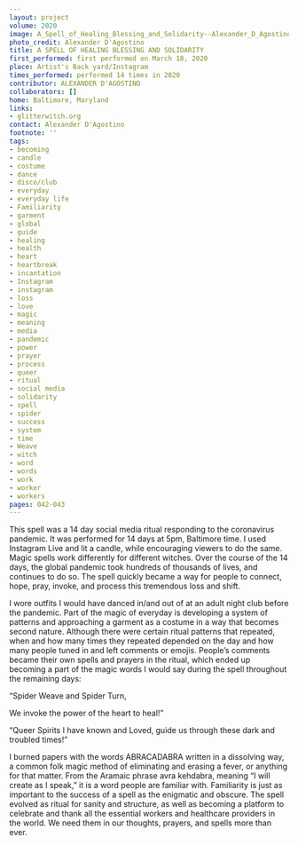 ```yaml
---
layout: project
volume: 2020
image: A_Spell_of_Healing_Blessing_and_Solidarity--Alexander_D_Agostino.jpg
photo_credit: Alexander D'Agostino
title: A SPELL OF HEALING BLESSING AND SOLIDARITY
first_performed: first performed on March 18, 2020
place: Artist's Back yard/Instagram
times_performed: performed 14 times in 2020
contributor: ALEXANDER D'AGOSTINO
collaborators: []
home: Baltimore, Maryland
links:
- glitterwitch.org
contact: Alexander D'Agostino
footnote: ''
tags:
- becoming
- candle
- costume
- dance
- disco/club
- everyday
- everyday life
- Familiarity
- garment
- global
- guide
- healing
- health
- heart
- heartbreak
- incantation
- Instagram
- instagram
- loss
- love
- magic
- meaning
- media
- pandemic
- power
- prayer
- process
- queer
- ritual
- social media
- solidarity
- spell
- spider
- success
- system
- time
- Weave
- witch
- word
- words
- work
- worker
- workers
pages: 042-043
---
```


This spell was a 14 day social media ritual responding to the coronavirus pandemic. It was performed for 14 days at 5pm, Baltimore time. I used Instagram Live and lit a candle, while encouraging  viewers to do the same. Magic spells work differently for different witches. Over the course of the 14 days, the global pandemic took hundreds of thousands of lives, and continues to do so. The spell quickly became a way for people to connect, hope, pray, invoke, and process this tremendous loss and shift. 

I wore outfits I would have danced in/and out of at an adult night club before the pandemic. Part of the magic of everyday is developing a system of patterns and approaching a garment as a costume in a way that becomes second nature. Although there were certain ritual patterns that repeated, when and how many times they repeated depended on the day and how many people tuned in and left comments or emojis. People’s comments became their own spells and prayers in the ritual, which ended up becoming a part of the magic words I would say during the spell throughout the remaining days:

“Spider Weave and Spider Turn,

We invoke the power of the heart to heal!”

“Queer Spirits I have known and Loved, guide us through these dark and troubled times!”

I burned papers with the words ABRACADABRA written in a dissolving way, a common folk magic method of eliminating and erasing a fever, or anything for that matter. From the Aramaic phrase <span class="ITALIC">avra kehdabra</span>, meaning “I will create as I speak,” it is a word people are familiar with. Familiarity is just as important to the success of a spell as the enigmatic and obscure. The spell evolved as ritual for sanity and structure, as well as becoming a platform to celebrate and thank all the essential workers and healthcare providers in the world. We need them in our thoughts, prayers, and spells more than ever.